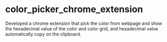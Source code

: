 # color_picker_chrome_extension
Developed a chrome extension that pick the color from webpage and show the hexadecimal value of the color and color grid, and hexadecimal value automatically copy on the clipboard.
